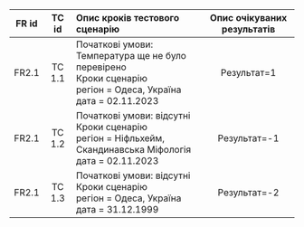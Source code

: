 | FR id | TC id  | Опис кроків тестового сценарію                                                                                          | Опис очікуваних результатів |
| :---: | :----: | :---------------------------------------------------------------------------------------------------------------------- | :-------------------------: |
| FR2.1 | TC 1.1 | Початкові умови: Температура ще не було перевірено<br> Кроки сценарію<br> регіон = Одеса, Україна <br>дата = 02.11.2023 |         Результат=1         |
| FR2.1 | TC 1.2 | Початкові умови: відсутні<br> Кроки сценарію<br>регіон = Ніфльхейм, Скандинавська Міфологія <br>дата = 02.11.2023       |        Результат=-1         |
| FR2.1 | TC 1.3 | Початкові умови: відсутні<br> Кроки сценарію<br>регіон = Одеса, Україна <br>дата = 31.12.1999                           |        Результат=-2         |
